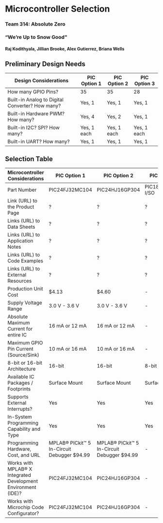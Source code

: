 # Microcontroller Selection

### Team 314: Absolute Zero

### “We’re Up to Snow Good”

#### Raj Kodithyala, Jillian Brooke, Alex Gutierrez, Briana Wells

## Preliminary Design Needs
| Design Considerations | PIC Option 1 | PIC Option 2 |PIC Option 3 |
| ---------------------------------------- | --------- | --------- | --------- |
| How many GPIO Pins? | 35 | 35 | 28 |
| Built-in Analog to Digital Converter? How many? | Yes, 1 | Yes, 1 | Yes, 1 |
| Built-in Hardware PWM? How many? | Yes, 4 | Yes, 2 | Yes, 1 |
| Built-in I2C? SPI? How many? | Yes, 1 each | Yes, 1 each | Yes, 1 each |
| Built-in UART? How many? | Yes, 1 | Yes, 1 | Yes, 1 |

## Selection Table
| Microcontroller Considerations | PIC Option 1 | PIC Option 2 |PIC Option 3 |
| ---------------------------------------- | --------- | --------- | --------- |
| Part Number | PIC24FJ32MC104 | PIC24HJ16GP304 | PIC18F27Q10T-I/SO |
| Link (URL) to the Product Page | ? | ? | ? |
| Links (URL) to Data Sheets | ? | ? | ? |
| Links (URL) to Application Notes | ? | ? | ? |
| Links (URL) to Code Examples | ? | ? | ? |
| Links (URL) to External Resources | ? | ? | ? |
| Production Unit Cost | $4.13 | $4.60 | - |
| Supply Voltage Range | 3.0 V - 3.6 V | 3.0 V - 3.6 V | - |
| Absolute Maximum Current for entire IC | 16 mA or 12 mA | 16 mA or 12 mA | - |
| Maximum GPIO Pin Current (Source/Sink) | 10 mA or 16 mA | 10 mA or 16 mA | - |
| 8-bit or 16-bit Architecture | 16-bit | 16-bit | 8-bit |
| Available IC Packages / Footprints | Surface Mount | Surface Mount | Surface Mount |
| Supports External Interrupts? | Yes | Yes | Yes |
| In-System Programming Capability and Type | Yes | Yes | Yes |
| Programming Hardware, Cost, and URL | MPLAB® PICkit™ 5 In-Circuit Debugger $94.99 | MPLAB® PICkit™ 5 In-Circuit Debugger $94.99 | - |
| Works with MPLAB® X Integrated Development Environment (IDE)? | PIC24FJ32MC104 | PIC24HJ16GP304 | - |
| Works with Microchip Code Configurator? | PIC24FJ32MC104 | PIC24HJ16GP304 | - |

